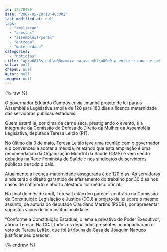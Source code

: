 ```yaml
---
id: 12378470
date: "2007-05-10T18:48:00Z"
last_modified_at: null
tags:
  - "ampliacao"
  - "apostas"
  - "assembleia-geral"
  - "entrega"
  - "maternidade"
categories:
  - "noticias"
title: "Ap\u00f3s pol\u00eamica na Assembl\u00e9ia entre tucanos e petistas, sai amanh\u00e3 amplia\u00e7\u00e3o da licen\u00e7a maternidade"
sutia: null
chapeu: null
autor: null
imagem: null
---
```

{% raw %}
<p><p>O governador Eduardo Campos envia amanh&atilde; projeto de lei para a Assembl&eacute;ia Legislativa amplia de 120 para 180 dias a licen&ccedil;a maternidade das servidoras p&uacute;blicas estaduais.</p></p>
<p><p>Quem estar&aacute; l&aacute;, por cima da carne seca, prestigiando o evento, &eacute; a integrante da Comiss&atilde;o de Defesa do Direito da Mulher da Assembl&eacute;ia Legislativa, deputada Teresa Leit&atilde;o (PT).</p></p>
<p><p>No &uacute;ltimo dia 3 de maio, Teresa Leit&atilde;o teve uma reuni&atilde;o com o governador e o convenceu a adotar a medida, relatando que esta amplia&ccedil;&atilde;o &eacute; uma recomenda&ccedil;&atilde;o da Organiza&ccedil;&atilde;o Mundial da Sa&uacute;de (OMS) e vem sendo debatida na Rede Feminista de Sa&uacute;de e nos sindicatos de servidores p&uacute;blicos de todo o pa&iacute;s.</p></p>
<p><p>Atualmente a licen&ccedil;a-maternidade assegurada &eacute; de 120 dias. As servidoras ainda ter&atilde;o o direito garantido de afastamento do trabalho por 30 dias nos casos de natimorto e aborto atestado por m&eacute;dico oficial.</p></p>
<p><p>No final do m&ecirc;s de abril, Teresa Leit&atilde;o deu parecer contr&aacute;rio na Comiss&atilde;o de Constitui&ccedil;&atilde;o Legisla&ccedil;&atilde;o e Justi&ccedil;a (CCJ) a projeto de lei sobre o mesmo assunto, de autoria do deputado Claudiano Martins (PSDB), por apresentar supostos v&iacute;cios de inconstitucionalidade.</p></p>
<p><p>&ldquo;Conforme a Constitui&ccedil;&atilde;o Estadual, o tema &eacute; privativo do Poder Executivo&rdquo;, afirma Tereza. Na CCJ, todos os deputados presentes acompanharam o voto de Teresa Leit&atilde;o, que foi &agrave; tribuna da Casa de Joaquim Nabuco justificar seu parecer.</p> </p>
{% endraw %}